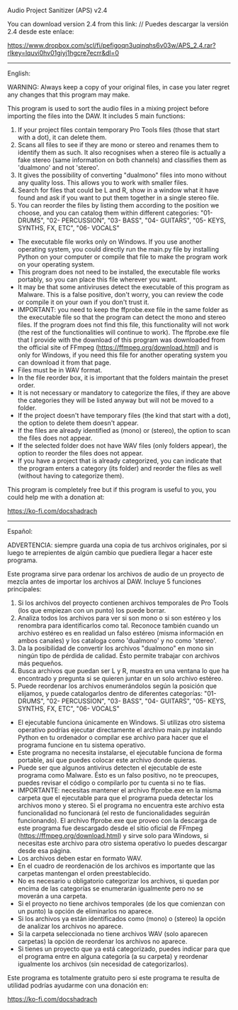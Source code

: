 Audio Project Sanitizer (APS) v2.4

You can download version 2.4 from this link: // Puedes descargar la versión 2.4 desde este enlace:

https://www.dropbox.com/scl/fi/pefigoqn3uqinqhs6v03w/APS_2.4.rar?rlkey=lquvi0hv01giyj1hgcre7ecrr&dl=0


----------------------------------------------------------------------------------------------------------

English:

WARNING: Always keep a copy of your original files, in case you later regret any changes that this program may make.

This program is used to sort the audio files in a mixing project before importing the files into the DAW.
It includes 5 main functions:
1) If your project files contain temporary Pro Tools files (those that start with a dot), it can delete them.
2) Scans all files to see if they are mono or stereo and renames them to identify them as such.
It also recognises when a stereo file is actually a fake stereo (same information on both channels) and classifies them as 'dualmono' and not 'stereo'.
3) It gives the possibility of converting "dualmono" files into mono without any quality loss. This allows you to work with smaller files.
4) Search for files that could be L and R, show in a window what it have found and ask if you want to put them together in a single stereo file.
5) You can reorder the files by listing them according to the position we choose, and you can catalog them within different categories:
"01- DRUMS", "02- PERCUSSION", "03- BASS", "04- GUITARS", "05- KEYS, SYNTHS, FX, ETC", "06- VOCALS"

- The executable file works only on Windows. If you use another operating system, you could directly run the main.py file by installing Python on your computer or compile that file to make the program work on your operating system.
- This program does not need to be installed, the executable file works portably, so you can place this file wherever you want.
- It may be that some antiviruses detect the executable of this program as Malware. This is a false positive, don't worry, you can review the code or compile it on your own if you don't trust it.
- IMPORTANT: you need to keep the ffprobe.exe file in the same folder as the executable file so that the program can detect the mono and stereo files. If the program does not find this file, this functionality will not work (the rest of the functionalities will continue to work). The ffprobe.exe file that I provide with the download of this program was downloaded from the official site of FFmpeg (https://ffmpeg.org/download.html) and is only for Windows, if you need this file for another operating system you can download it from that page.
- Files must be in WAV format.
- In the file reorder box, it is important that the folders maintain the preset order.
- It is not necessary or mandatory to categorize the files, if they are above the categories they will be listed anyway but will not be moved to a folder.
- If the project doesn't have temporary files (the kind that start with a dot), the option to delete them doesn't appear.
- If the files are already identified as (mono) or (stereo), the option to scan the files does not appear.
- If the selected folder does not have WAV files (only folders appear), the option to reorder the files does not appear.
- If you have a project that is already categorized, you can indicate that the program enters a category (its folder) and reorder the files as well (without having to categorize them).

This program is completely free but if this program is useful to you, you could help me with a donation at:

https://ko-fi.com/docshadrach

----------------------------------------------------------------------------------------------------------

Español:

ADVERTENCIA: siempre guarda una copia de tus archivos originales, por si luego te arrepientes de algún cambio que puediera llegar a hacer este programa.

Este programa sirve para ordenar los archivos de audio de un proyecto de mezcla antes de importar los archivos al DAW.
Incluye 5 funciones principales:
1) Si los archivos del proyecto contienen archivos temporales de Pro Tools (los que empiezan con un punto) los puede borrar.
2) Analiza todos los archivos para ver si son mono o si son estéreo y los renombra para identificarlos como tal.
Reconoce también cuando un archivo estéreo es en realidad un falso estéreo (misma información en ambos canales) y los cataloga como 'dualmono' y no como 'stereo'.
3) Da la posibilidad de convertir los archivos "dualmono" en mono sin ningún tipo de pérdida de calidad. Ésto permite trabajar con archivos más pequeños.
4) Busca archivos que puedan ser L y R, muestra en una ventana lo que ha encontrado y pregunta si se quieren juntar en un solo archivo estéreo.
5) Puede reordenar los archivos enumerándolos según la posición que elijamos, y puede catalogarlos dentro de diferentes categorías:
"01- DRUMS", "02- PERCUSSION", "03- BASS", "04- GUITARS", "05- KEYS, SYNTHS, FX, ETC", "06- VOCALS"

- El ejecutable funciona únicamente en Windows. Si utilizas otro sistema operativo podrías ejecutar directamente el archivo main.py instalando Python en tu ordenador o compilar ese archivo para hacer que el programa funcione en tu sistema operativo.
- Este programa no necesita instalarse, el ejecutable funciona de forma portable, así que puedes colocar este archivo donde quieras.
- Puede ser que algunos antivirus detecten el ejecutable de este programa como Malware. Ésto es un falso positivo, no te preocupes, puedes revisar el código o compilarlo por tu cuenta si no te fías.
- IMPORTANTE: necesitas mantener el archivo ffprobe.exe en la misma carpeta que el ejecutable para que el programa pueda detectar los archivos mono y stereo. Si el programa no encuentra este archivo esta funcionalidad no funcionará (el resto de funcionalidades seguirán funcionando). El archivo ffprobe.exe que proveo con la descarga de este programa fue descargado desde el sitio oficial de FFmpeg (https://ffmpeg.org/download.html) y sirve solo para Windows, si necesitas este archivo para otro sistema operativo lo puedes descargar desde esa página.
- Los archivos deben estar en formato WAV.
- En el cuadro de reordenación de los archivos es importante que las carpetas mantengan el orden preestablecido.
- No es necesario u obligatorio categorizar los archivos, si quedan por encima de las categorías se enumerarán igualmente pero no se moverán a una carpeta.
- Si el proyecto no tiene archivos temporales (de los que comienzan con un punto) la opción de eliminarlos no aparece.
- Si los archivos ya están identificados como (mono) o (stereo) la opción de analizar los archivos no aparece.
- Si la carpeta seleccionada no tiene archivos WAV (solo aparecen carpetas) la opción de reordenar los archivos no aparece.
- Si tienes un proyecto que ya está categorizado, puedes indicar para que el programa entre en alguna categoría (a su carpeta) y reordenar igualmente los archivos (sin necesidad de categorizarlos).

Este programa es totalmente gratuito pero si este programa te resulta de utilidad podrías ayudarme con una donación en:

https://ko-fi.com/docshadrach

